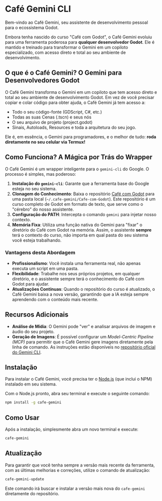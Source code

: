 # Café Gemini CLI

Bem-vindo ao Café Gemini, seu assistente de desenvolvimento pessoal para o ecossistema Godot.

Embora tenha nascido do curso "Café com Godot", o Café Gemini evoluiu para uma ferramenta poderosa para **qualquer desenvolvedor Godot**. Ele é mantido e treinado para transformar o Gemini em um copiloto especializado, com acesso direto e total ao seu ambiente de desenvolvimento.

## O que é o Café Gemini? O Gemini para Desenvolvedores Godot

O Café Gemini transforma o Gemini em um copiloto que tem acesso direto e total ao seu ambiente de desenvolvimento Godot. Em vez de você precisar copiar e colar código para obter ajuda, o Café Gemini já tem acesso a:

-   Todo o seu código-fonte (GDScript, C#, etc.)
-   Todas as suas Cenas (.tscn) e seus nós
-   O seu arquivo de projeto (project.godot)
-   Sinais, Autoloads, Resources e toda a arquitetura do seu jogo.

Ele é, em essência, o Gemini para programadores, e o melhor de tudo: **roda diretamente no seu celular via Termux!**

## Como Funciona? A Mágica por Trás do Wrapper

O Café Gemini é um wrapper inteligente para o `gemini-cli` do Google. O processo é simples, mas poderoso:

1.  **Instalação do `gemini-cli`**: Garante que a ferramenta base do Google esteja no seu sistema.
2.  **Clonagem do Conhecimento**: Baixa o repositório [Café com Godot](https://github.com/Cafe-GameDev/Cafe-com-Godot) para uma pasta local (`~/.cafe-gemini/Cafe-com-Godot`). Este repositório é um curso completo de Godot em formato de texto, que serve como o "cérebro" do nosso assistente.
3.  **Configuração do PATH**: Intercepta o comando `gemini` para injetar nosso contexto.
4.  **Memória Fixa**: Utiliza uma função nativa do Gemini para "fixar" o diretório do Café com Godot na memória. Assim, o assistente **sempre** terá o contexto do curso, não importa em qual pasta do seu sistema você esteja trabalhando.

### Vantagens desta Abordagem

-   **Profissionalismo**: Você instala uma ferramenta real, não apenas executa um script em uma pasta.
-   **Flexibilidade**: Trabalhe nos seus próprios projetos, em qualquer diretório, e o assistente sempre terá o conhecimento do Café com Godot para ajudar.
-   **Atualizações Contínuas**: Quando o repositório do curso é atualizado, o Café Gemini baixa a nova versão, garantindo que a IA esteja sempre aprendendo com o conteúdo mais recente.

## Recursos Adicionais

-   **Análise de Mídia**: O Gemini pode "ver" e analisar arquivos de imagem e áudio do seu projeto.
-   **Geração de Imagens**: É possível configurar um *Model-Centric Pipeline (MCP)* para permitir que o Café Gemini gere imagens diretamente pela linha de comando. As instruções estão disponíveis no [repositório oficial do Gemini CLI](https://github.com/google/gemini-cli).

## Instalação

Para instalar o Café Gemini, você precisa ter o [Node.js](https://nodejs.org/) (que inclui o NPM) instalado em seu sistema.

Com o Node.js pronto, abra seu terminal e execute o seguinte comando:

```bash
npm install -g cafe-gemini
```

## Como Usar

Após a instalação, simplesmente abra um novo terminal e execute:

```bash
cafe-gemini
```

## Atualização

Para garantir que você tenha sempre a versão mais recente da ferramenta, com as últimas melhorias e correções, utilize o comando de atualização:

```bash
cafe-gemini-update
```

Este comando irá buscar e instalar a versão mais nova do `cafe-gemini` diretamente do repositório.

